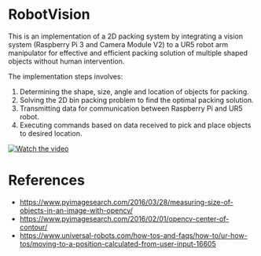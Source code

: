 # RobotVision
This is an implementation of a 2D packing system by integrating a vision system (Raspberry Pi 3 and Camera Module V2) to a UR5 robot arm manipulator for effective and efficient packing solution of multiple shaped objects without human intervention.

The implementation steps involves:
1. Determining the shape, size, angle and location of objects for packing.
2. Solving the 2D bin packing problem to find the optimal packing solution.
3. Transmitting data for communication between Raspberry Pi and UR5 robot.
4. Executing commands based on data received to pick and place objects to desired location.



[![Watch the video](https://user-images.githubusercontent.com/87937713/144323725-0295c31e-b7c1-4390-bedd-d2d928fe9a95.PNG)](https://youtu.be/pxScDC5OCfo)



# References
- https://www.pyimagesearch.com/2016/03/28/measuring-size-of-objects-in-an-image-with-opencv/
- https://www.pyimagesearch.com/2016/02/01/opencv-center-of-contour/
- https://www.universal-robots.com/how-tos-and-faqs/how-to/ur-how-tos/moving-to-a-position-calculated-from-user-input-16605
